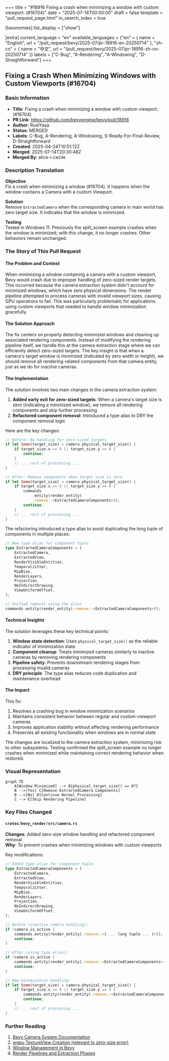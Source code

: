 +++
title = "#18916 Fixing a crash when minimizing a window with custom viewport. (#16704)"
date = "2025-07-14T00:00:00"
draft = false
template = "pull_request_page.html"
in_search_index = true

[taxonomies]
list_display = ["show"]

[extra]
current_language = "en"
available_languages = {"en" = { name = "English", url = "/pull_request/bevy/2025-07/pr-18916-en-20250714" }, "zh-cn" = { name = "中文", url = "/pull_request/bevy/2025-07/pr-18916-zh-cn-20250714" }}
labels = ["C-Bug", "A-Rendering", "A-Windowing", "D-Straightforward"]
+++

## Fixing a Crash When Minimizing Windows with Custom Viewports (#16704)

### Basic Information
- **Title**: Fixing a crash when minimizing a window with custom viewport. (#16704)
- **PR Link**: https://github.com/bevyengine/bevy/pull/18916
- **Author**: RuelYasa
- **Status**: MERGED
- **Labels**: C-Bug, A-Rendering, A-Windowing, S-Ready-For-Final-Review, D-Straightforward
- **Created**: 2025-04-24T10:51:12Z
- **Merged**: 2025-07-14T20:30:48Z
- **Merged By**: alice-i-cecile

### Description Translation
**Objective**  
Fix a crash when minimizing a window (#16704). It happens when the window contains a Camera with a custom Viewport.  

**Solution**  
Remove `ExtractedCamera` when the corresponding camera in main world has zero target size. It indicates that the window is minimized.  

**Testing**  
Tested in Windows 11. Previously the split_screen example crashes when the window is minimized; with this change, it no longer crashes. Other behaviors remain unchanged.  

### The Story of This Pull Request

#### The Problem and Context
When minimizing a window containing a camera with a custom viewport, Bevy would crash due to improper handling of zero-sized render targets. This occurred because the camera extraction system didn't account for minimized windows, which have zero physical dimensions. The render pipeline attempted to process cameras with invalid viewport sizes, causing GPU operations to fail. This was particularly problematic for applications using custom viewports that needed to handle window minimization gracefully.

#### The Solution Approach
The fix centers on properly detecting minimized windows and cleaning up associated rendering components. Instead of modifying the rendering pipeline itself, we handle this at the camera extraction stage where we can efficiently detect zero-sized targets. The key insight is that when a camera's target window is minimized (indicated by zero width or height), we should remove all rendering-related components from that camera entity, just as we do for inactive cameras.

#### The Implementation
The solution involves two main changes in the camera extraction system:

1. **Added early exit for zero-sized targets**: When a camera's target size is zero (indicating a minimized window), we remove all rendering components and skip further processing
2. **Refactored component removal**: Introduced a type alias to DRY the component removal logic

Here are the key changes:

```rust
// Before: No handling for zero-sized targets
if let Some(target_size) = camera.physical_target_size() {
    if target_size.x == 0 || target_size.y == 0 {
        continue;
    }
    // ... rest of processing ...
}

// After: Remove components when target size is zero
if let Some(target_size) = camera.physical_target_size() {
    if target_size.x == 0 || target_size.y == 0 {
        commands
            .entity(render_entity)
            .remove::<ExtractedCameraComponents>();
        continue;
    }
    // ... rest of processing ...
}
```

The refactoring introduced a type alias to avoid duplicating the long tuple of components in multiple places:

```rust
// New type alias for component tuple
type ExtractedCameraComponents = (
    ExtractedCamera,
    ExtractedView,
    RenderVisibleEntities,
    TemporalJitter,
    MipBias,
    RenderLayers,
    Projection,
    NoIndirectDrawing,
    ViewUniformOffset,
);

// Unified removal using the alias
commands.entity(render_entity).remove::<ExtractedCameraComponents>();
```

#### Technical Insights
The solution leverages these key technical points:
1. **Window state detection**: Uses `physical_target_size()` as the reliable indicator of minimization state
2. **Component cleanup**: Treats minimized cameras similarly to inactive cameras by removing rendering components
3. **Pipeline safety**: Prevents downstream rendering stages from processing invalid cameras
4. **DRY principle**: The type alias reduces code duplication and maintenance overhead

#### The Impact
This fix:
1. Resolves a crashing bug in window minimization scenarios
2. Maintains consistent behavior between regular and custom-viewport cameras
3. Improves application stability without affecting rendering performance
4. Preserves all existing functionality when windows are in normal state

The changes are localized to the camera extraction system, minimizing risk to other subsystems. Testing confirmed the split_screen example no longer crashes when minimized while maintaining correct rendering behavior when restored.

### Visual Representation

```mermaid
graph TD
    A[Window Minimized] --> B{physical_target_size() == 0?}
    B -->|Yes| C[Remove ExtractedCamera Components]
    B -->|No| D[Continue Normal Processing]
    C --> E[Skip Rendering Pipeline]
```

### Key Files Changed

#### `crates/bevy_render/src/camera.rs`
**Changes**: Added zero-size window handling and refactored component removal  
**Why**: To prevent crashes when minimizing windows with custom viewports  

Key modifications:  
```rust
// Added type alias for component tuple
type ExtractedCameraComponents = (
    ExtractedCamera,
    ExtractedView,
    RenderVisibleEntities,
    TemporalJitter,
    MipBias,
    RenderLayers,
    Projection,
    NoIndirectDrawing,
    ViewUniformOffset,
);

// Before (inactive camera handling):
if !camera.is_active {
    commands.entity(render_entity).remove::<( ... long tuple ... )>();
    continue;
}

// After (using type alias):
if !camera.is_active {
    commands.entity(render_entity).remove::<ExtractedCameraComponents>();
    continue;
}

// New minimization handling:
if let Some(target_size) = camera.physical_target_size() {
    if target_size.x == 0 || target_size.y == 0 {
        commands.entity(render_entity).remove::<ExtractedCameraComponents>();
        continue;
    }
    // ... rest of processing ...
}
```

### Further Reading
1. [Bevy Camera System Documentation](https://docs.rs/bevy_render/latest/bevy_render/camera/index.html)
2. [wgpu TextureView Creation (relevant to zero-size error)](https://docs.rs/wgpu/latest/wgpu/struct.Device.html#method.create_texture)
3. [Window Management in Bevy](https://bevy-cheatbook.github.io/window.html)
4. [Render Pipelines and Extraction Phases](https://bevyengine.org/learn/book/next/pipeline/)